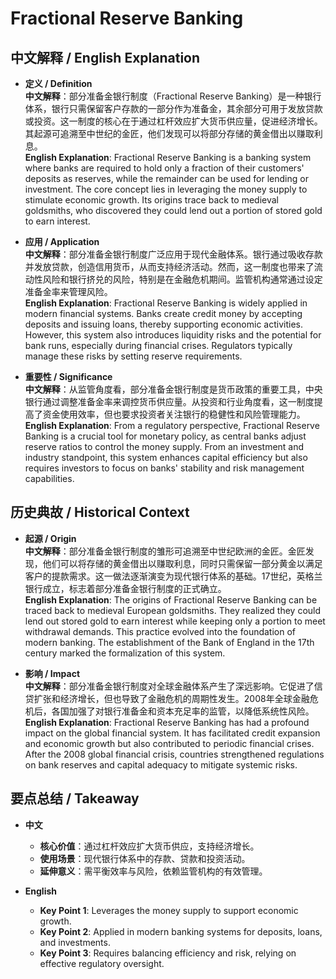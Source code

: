 # Fractional Reserve Banking

## 中文解释 / English Explanation

* **定义 / Definition**  
  **中文解释**：部分准备金银行制度（Fractional Reserve Banking）是一种银行体系，银行只需保留客户存款的一部分作为准备金，其余部分可用于发放贷款或投资。这一制度的核心在于通过杠杆效应扩大货币供应量，促进经济增长。其起源可追溯至中世纪的金匠，他们发现可以将部分存储的黄金借出以赚取利息。  
  **English Explanation**: Fractional Reserve Banking is a banking system where banks are required to hold only a fraction of their customers' deposits as reserves, while the remainder can be used for lending or investment. The core concept lies in leveraging the money supply to stimulate economic growth. Its origins trace back to medieval goldsmiths, who discovered they could lend out a portion of stored gold to earn interest.

* **应用 / Application**  
  **中文解释**：部分准备金银行制度广泛应用于现代金融体系。银行通过吸收存款并发放贷款，创造信用货币，从而支持经济活动。然而，这一制度也带来了流动性风险和银行挤兑的风险，特别是在金融危机期间。监管机构通常通过设定准备金率来管理风险。  
  **English Explanation**: Fractional Reserve Banking is widely applied in modern financial systems. Banks create credit money by accepting deposits and issuing loans, thereby supporting economic activities. However, this system also introduces liquidity risks and the potential for bank runs, especially during financial crises. Regulators typically manage these risks by setting reserve requirements.

* **重要性 / Significance**  
  **中文解释**：从监管角度看，部分准备金银行制度是货币政策的重要工具，中央银行通过调整准备金率来调控货币供应量。从投资和行业角度看，这一制度提高了资金使用效率，但也要求投资者关注银行的稳健性和风险管理能力。  
  **English Explanation**: From a regulatory perspective, Fractional Reserve Banking is a crucial tool for monetary policy, as central banks adjust reserve ratios to control the money supply. From an investment and industry standpoint, this system enhances capital efficiency but also requires investors to focus on banks' stability and risk management capabilities.

## 历史典故 / Historical Context

* **起源 / Origin**  
  **中文解释**：部分准备金银行制度的雏形可追溯至中世纪欧洲的金匠。金匠发现，他们可以将存储的黄金借出以赚取利息，同时只需保留一部分黄金以满足客户的提款需求。这一做法逐渐演变为现代银行体系的基础。17世纪，英格兰银行成立，标志着部分准备金银行制度的正式确立。  
  **English Explanation**: The origins of Fractional Reserve Banking can be traced back to medieval European goldsmiths. They realized they could lend out stored gold to earn interest while keeping only a portion to meet withdrawal demands. This practice evolved into the foundation of modern banking. The establishment of the Bank of England in the 17th century marked the formalization of this system.

* **影响 / Impact**  
  **中文解释**：部分准备金银行制度对全球金融体系产生了深远影响。它促进了信贷扩张和经济增长，但也导致了金融危机的周期性发生。2008年全球金融危机后，各国加强了对银行准备金和资本充足率的监管，以降低系统性风险。  
  **English Explanation**: Fractional Reserve Banking has had a profound impact on the global financial system. It has facilitated credit expansion and economic growth but also contributed to periodic financial crises. After the 2008 global financial crisis, countries strengthened regulations on bank reserves and capital adequacy to mitigate systemic risks.

## 要点总结 / Takeaway

* **中文**  
  - **核心价值**：通过杠杆效应扩大货币供应，支持经济增长。  
  - **使用场景**：现代银行体系中的存款、贷款和投资活动。  
  - **延伸意义**：需平衡效率与风险，依赖监管机构的有效管理。

* **English**  
  - **Key Point 1**: Leverages the money supply to support economic growth.  
  - **Key Point 2**: Applied in modern banking systems for deposits, loans, and investments.  
  - **Key Point 3**: Requires balancing efficiency and risk, relying on effective regulatory oversight.